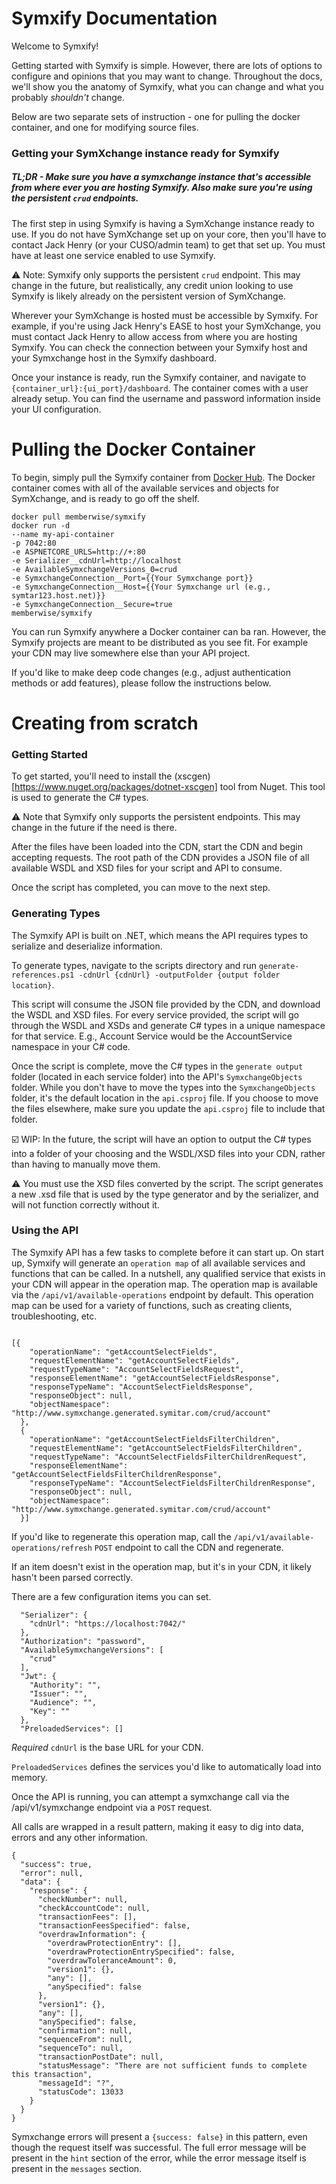 # Symxify Documentation

Welcome to Symxify!

Getting started with Symxify is simple. However, there are lots of options to configure and opinions that you may want to change. Throughout the docs, we'll show you the anatomy of Symxify, what you can change and what you probably _shouldn't_ change.

<!-- ### Want to save time? Visit [Memberwise.com](https://www.memberwise.com/symxify/sign-up) to create an account and get Symxchang-ing in under 5 minutes. -->

Below are two separate sets of instruction - one for pulling the docker container, and one for modifying source files.

### Getting your SymXchange instance ready for Symxify

##### TL;DR - Make sure you have a symxchange instance that's accessible from where ever you are hosting Symxify. Also make sure you're using the persistent `crud` endpoints.

The first step in using Symxify is having a SymXchange instance ready to use. If you do not have SymXchange set up on your core, then you'll have to contact Jack Henry (or your CUSO/admin team) to get that set up. You must have at least one service enabled to use Symxify.

⚠️ Note: Symxify only supports the persistent `crud` endpoint. This may change in the future, but realistically, any credit union looking to use Symxify is likely already on the persistent version of SymXchange.

Wherever your SymXchange is hosted must be accessible by Symxify. For example, if you're using Jack Henry's EASE to host your SymXchange, you must contact Jack Henry to allow access from where you are hosting Symxify. You can check the connection between your Symxify host and your Symxchange host in the Symxify dashboard.

Once your instance is ready, run the Symxify container, and navigate to `{container_url}:{ui_port}/dashboard`. The container comes with a user already setup. You can find the username and password information inside your UI configuration.

# Pulling the Docker Container

To begin, simply pull the Symxify container from [Docker Hub](https://hub.docker.com/r/memberwise/symxify). The Docker container comes with all of the available services and objects for SymXchange, and is ready to go off the shelf.

```
docker pull memberwise/symxify
docker run -d
--name my-api-container
-p 7042:80
-e ASPNETCORE_URLS=http://+:80
-e Serializer__cdnUrl=http://localhost
-e AvailableSymxchangeVersions_0=crud
-e SymxchangeConnection__Port={{Your Symxchange port}}
-e SymxchangeConnection__Host={{Your Symxchange url (e.g., symtar123.host.net)}}
-e SymxchangeConnection__Secure=true
memberwise/symxify

```

You can run Symxify anywhere a Docker container can ba ran. However, the Symxify projects are meant to be distributed as you see fit. For example your CDN may live somewhere else than your API project.

If you'd like to make deep code changes (e.g., adjust authentication methods or add features), please follow the instructions below.

# Creating from scratch

### Getting Started

To get started, you'll need to install the (xscgen)[https://www.nuget.org/packages/dotnet-xscgen] tool from Nuget. This tool is used to generate the C# types.

<!-- The first thing to take care of is getting your CDN set up. To do this, you'll need to load your CDN with the appropriate WSDL and XSD files. The easiest way to do this is to run the `generate-cdn-files.ps1` script. This will scan your symxchange service list for WSDL and XSD files, and load them into your CDN. This is a required step as the script does some sanitization to create an extra XSD for each service, as the WSDLs for SymXchange often have XSD schemas located inside the WSDLs, which breaks some WSDL tools (such as xscgen.exe)

The easiest way to generate the files is to load the WSDLs into SoapUI, generate documentation, and load those WSDL and XSD files into their own folders, separated by service. E.g,

```
-- Symxchange Folder
  -- Account Service
    -- account.wsdl
    -- account.xsd
    -- account_1.xsd
    -- account_2.xsd
```

☑️ WIP:

To run the script, open PowerShell and navigate to the directory where the script lives, then type `generate-cdn-files.ps1 -symxservicelist {service_url} -outputFolder -{output folder location}`. Ideally you would want to publish these files into your CDN location (`/cdn/wwwroot/wsdl/{version}`) -->

⚠️ Note that Symxify only supports the persistent endpoints. This may change in the future if the need is there.

After the files have been loaded into the CDN, start the CDN and begin accepting requests. The root path of the CDN provides a JSON file of all available WSDL and XSD files for your script and API to consume.

Once the script has completed, you can move to the next step.

### Generating Types

The Symxify API is built on .NET, which means the API requires types to serialize and deserialize information.

To generate types, navigate to the scripts directory and run `generate-references.ps1 -cdnUrl {cdnUrl} -outputFolder {output folder location}`.

This script will consume the JSON file provided by the CDN, and download the WSDL and XSD files. For every service provided, the script will go through the WSDL and XSDs and generate C# types in a unique namespace for that service. E.g., Account Service would be the AccountService namespace in your C# code.

Once the script is complete, move the C# types in the `generate output` folder (located in each service folder) into the API's `SymxchangeObjects` folder. While you don't have to move the types into the `SymxchangeObjects` folder, it's the default location in the `api.csproj` file. If you choose to move the files elsewhere, make sure you update the `api.csproj` file to include that folder.

☑️ WIP: In the future, the script will have an option to output the C# types into a folder of your choosing and the WSDL/XSD files into your CDN, rather than having to manually move them.

⚠️ You must use the XSD files converted by the script. The script generates a new .xsd file that is used by the type generator and by the serializer, and will not function correctly without it.

### Using the API

The Symxify API has a few tasks to complete before it can start up. On start up, Symxify will generate an `operation map` of all available services and functions that can be called. In a nutshell, any qualified service that exists in your CDN will appear in the operation map. The operation map is available via the `/api/v1/available-operations` endpoint by default. This operation map can be used for a variety of functions, such as creating clients, troubleshooting, etc.

```

[{
    "operationName": "getAccountSelectFields",
    "requestElementName": "getAccountSelectFields",
    "requestTypeName": "AccountSelectFieldsRequest",
    "responseElementName": "getAccountSelectFieldsResponse",
    "responseTypeName": "AccountSelectFieldsResponse",
    "responseObject": null,
    "objectNamespace": "http://www.symxchange.generated.symitar.com/crud/account"
  },
  {
    "operationName": "getAccountSelectFieldsFilterChildren",
    "requestElementName": "getAccountSelectFieldsFilterChildren",
    "requestTypeName": "AccountSelectFieldsFilterChildrenRequest",
    "responseElementName": "getAccountSelectFieldsFilterChildrenResponse",
    "responseTypeName": "AccountSelectFieldsFilterChildrenResponse",
    "responseObject": null,
    "objectNamespace": "http://www.symxchange.generated.symitar.com/crud/account"
  }]
```

If you'd like to regenerate this operation map, call the `/api/v1/available-operations/refresh` `POST` endpoint to call the CDN and regenerate.

If an item doesn't exist in the operation map, but it's in your CDN, it likely hasn't been parsed correctly.

There are a few configuration items you can set.

```
  "Serializer": {
    "cdnUrl": "https://localhost:7042/"
  },
  "Authorization": "password",
  "AvailableSymxchangeVersions": [
    "crud"
  ],
  "Jwt": {
    "Authority": "",
    "Issuer": "",
    "Audience": "",
    "Key": ""
  },
  "PreloadedServices": []
```

*Required* `cdnUrl` is the base URL for your CDN.

`PreloadedServices` defines the services you'd like to automatically load into memory.

Once the API is running, you can attempt a symxchange call via the /api/v1/symxchange endpoint via a `POST` request.

All calls are wrapped in a result pattern, making it easy to dig into data, errors and any other information.

```
{
  "success": true,
  "error": null,
  "data": {
    "response": {
      "checkNumber": null,
      "checkAccountCode": null,
      "transactionFees": [],
      "transactionFeesSpecified": false,
      "overdrawInformation": {
        "overdrawProtectionEntry": [],
        "overdrawProtectionEntrySpecified": false,
        "overdrawToleranceAmount": 0,
        "version1": {},
        "any": [],
        "anySpecified": false
      },
      "version1": {},
      "any": [],
      "anySpecified": false,
      "confirmation": null,
      "sequenceFrom": null,
      "sequenceTo": null,
      "transactionPostDate": null,
      "statusMessage": "There are not sufficient funds to complete this transaction",
      "messageId": "?",
      "statusCode": 13033
    }
  }
}
```

Symxchange errors will present a `{success: false}` in this pattern, even though the request itself was successful. The full error message will be present in the `hint` section of the error, while the error message itself is present in the `messages` section.
